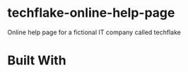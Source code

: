 # techflake-online-help-page
Online help page for a fictional IT company called techflake
# Built With
